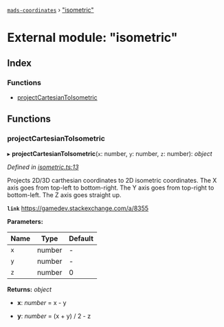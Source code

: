 [`mads-coordinates`](../README.md) › ["isometric"](_isometric_.md)

# External module: "isometric"

## Index

### Functions

* [projectCartesianToIsometric](_isometric_.md#projectcartesiantoisometric)

## Functions

###  projectCartesianToIsometric

▸ **projectCartesianToIsometric**(`x`: number, `y`: number, `z`: number): *object*

*Defined in [isometric.ts:13](https://github.com/Bartozzz/mads/blob/6d75697/packages/mads-coordinates/src/isometric.ts#L13)*

Projects 2D/3D carthesian coordinates to 2D isometric coordinates.
The X axis goes from top-left to bottom-right.
The Y axis goes from top-right to bottom-left.
The Z axis goes straight up.

**`link`** https://gamedev.stackexchange.com/a/8355

**Parameters:**

Name | Type | Default |
------ | ------ | ------ |
`x` | number | - |
`y` | number | - |
`z` | number | 0 |

**Returns:** *object*

* **x**: *number* = x - y

* **y**: *number* = (x + y) / 2 - z
